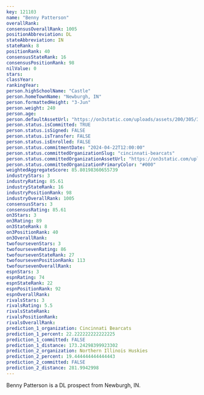 ```yaml
---
key: 121103
name: "Benny Patterson"
overallRank: 
consensusOverallRank: 1005
positionAbbreviation: DL
stateAbbreviation: IN
stateRank: 8
positionRank: 40
consensusStateRank: 16
consensusPositionRank: 98
nilValue: 0
stars: 
classYear: 
rankingYear: 
person.highSchoolName: "Castle"
person.homeTownName: "Newburgh, IN"
person.formattedHeight: "3-Jun"
person.weight: 240
person.age: 
person.defaultAssetUrl: "https://on3static.com/uploads/assets/200/305/305200.png"
person.status.isCommitted: TRUE
person.status.isSigned: FALSE
person.status.isTransfer: FALSE
person.status.isEnrolled: FALSE
person.status.commitmentDate: "2024-04-22T12:00:00"
person.status.committedOrganizationSlug: "cincinnati-bearcats"
person.status.committedOrganizationAssetUrl: "https://on3static.com/uploads/assets/877/149/149877.svg"
person.status.committedOrganizationPrimaryColor: "#000"
weightedAggregateScore: 85.80198360655739
industryStars: 3
industryRating: 85.61
industryStateRank: 16
industryPositionRank: 98
industryOverallRank: 1005
consensusStars: 3
consensusRating: 85.61
on3Stars: 3
on3Rating: 89
on3StateRank: 8
on3PositionRank: 40
on3OverallRank: 
twofoursevenStars: 3
twofoursevenRating: 86
twofoursevenStateRank: 27
twofoursevenPositionRank: 113
twofoursevenOverallRank: 
espnStars: 3
espnRating: 74
espnStateRank: 22
espnPositionRank: 92
espnOverallRank: 
rivalsStars: 3
rivalsRating: 5.5
rivalsStateRank: 
rivalsPositionRank: 
rivalsOverallRank: 
prediction_1_organization: Cincinnati Bearcats
prediction_1_percent: 22.222222222222225
prediction_1_committed: FALSE
prediction_1_distance: 173.24298399923302
prediction_2_organization: Northern Illinois Huskies
prediction_2_percent: 19.444444444444443
prediction_2_committed: FALSE
prediction_2_distance: 281.9942998
---
```

Benny Patterson is a DL prospect from Newburgh, IN.